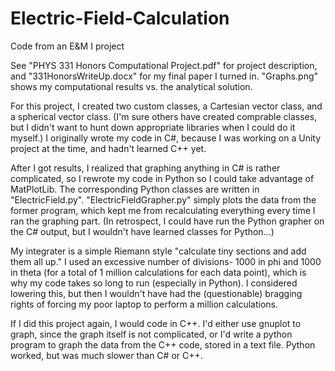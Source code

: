 # Electric-Field-Calculation
Code from an E&amp;M I project

See "PHYS 331 Honors Computational Project.pdf" for project description, and "331HonorsWriteUp.docx" for my final paper I turned in. "Graphs.png" shows my computational results vs. the analytical solution.

For this project, I created two custom classes, a Cartesian vector class, and a spherical vector class. (I'm sure others have created comprable classes, but I didn't want to hunt down appropriate libraries when I could do it myself.) I originally wrote my code in C#, because I was working on a Unity project at the time, and hadn't learned C++ yet. 

After I got results, I realized that graphing anything in C# is rather complicated, so I rewrote my code in Python so I could take advantage of MatPlotLib. The corresponding Python classes are written in "ElectricField.py". "ElectricFieldGrapher.py" simply plots the data from the former program, which kept me from recalculating everything every time I ran the graphing part. (In retrospect, I could have run the Python grapher on the C# output, but I wouldn't have learned classes for Python...)

My integrater is a simple Riemann style "calculate tiny sections and add them all up." I used an excessive number of divisions- 1000 in phi and 1000 in theta (for a total of 1 million calculations for each data point), which is why my code takes so long to run (especially in Python). I considered lowering this, but then I wouldn't have had the (questionable) bragging rights of forcing my poor laptop to perform a million calculations.

If I did this project again, I would code in C++. I'd either use gnuplot to graph, since the graph itself is not complicated, or I'd write a python program to graph the data from the C++ code, stored in a text file. Python worked, but was much slower than C# or C++.
